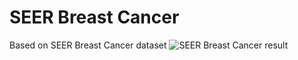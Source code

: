 # SEER Breast Cancer
 Based on SEER Breast Cancer dataset
![SEER Breast Cancer result](https://user-images.githubusercontent.com/36747104/194784729-e73152cd-11fe-49ad-a7ad-dbd5b288dc3b.png)
